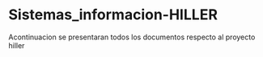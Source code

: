 # Sistemas_informacion-HILLER
Acontinuacion se presentaran todos los documentos respecto al proyecto hiller
